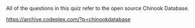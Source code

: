 All of the questions in this quiz refer to the open source Chinook Database. 

https://archive.codeplex.com/?p=chinookdatabase


